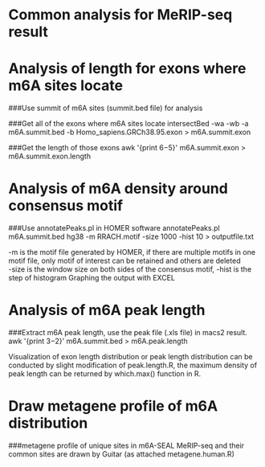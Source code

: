 # Common analysis for MeRIP-seq result

# Analysis of length for exons where m6A sites locate

###Use summit of m6A sites (summit.bed file) for analysis

###Get all of the exons where m6A sites locate
intersectBed -wa -wb -a m6A.summit.bed -b Homo_sapiens.GRCh38.95.exon > m6A.summit.exon

###Get the length of those exons
awk '{print $6-$5}' m6A.summit.exon > m6A.summit.exon.length



# Analysis of m6A density around consensus motif

###Use annotatePeaks.pl in HOMER software
annotatePeaks.pl m6A.summit.bed hg38 -m RRACH.motif -size 1000 -hist 10 > outputfile.txt

-m is the motif file generated by HOMER, if there are multiple motifs in one motif file, only motif of interest can be retained and others are deleted  
-size is the window size on both sides of the consensus motif,
-hist is the step of histogram
Graphing the output with EXCEL


# Analysis of m6A peak length 
###Extract m6A peak length, use the peak file (.xls file) in macs2 result.
awk '{print $3-$2}' m6A.summit.bed > m6A.peak.length

Visualization of exon length distribution or peak length distribution can be conducted by slight modification of peak.length.R, the maximum density of peak length can be returned by which.max() function in R.

# Draw metagene profile of m6A distribution
###metagene profile of unique sites in m6A-SEAL MeRIP-seq and their common sites are drawn by Guitar (as attached metagene.human.R)








